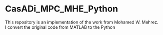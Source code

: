 # CasADi_MPC_MHE_Python

This repository is an implementation of the work from Mohamed W. Mehrez. I convert the original code from MATLAB to the Python
